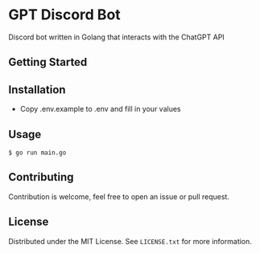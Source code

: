 #  GPT Discord Bot
Discord bot written in Golang that interacts with the ChatGPT API

## Getting Started

## Installation

- Copy .env.example to .env and fill in your values

## Usage

```shell
$ go run main.go 
```

## Contributing

Contribution is welcome, feel free to open an issue or pull request.

## License

Distributed under the MIT License. See `LICENSE.txt` for more information.